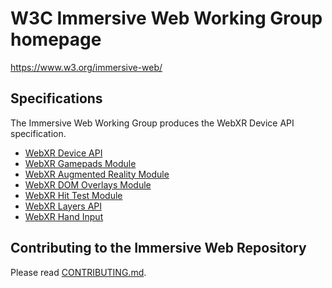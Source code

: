 # W3C Immersive Web Working Group homepage

https://www.w3.org/immersive-web/

## Specifications

The Immersive Web Working Group produces the WebXR Device API specification.

* [WebXR Device API](https://immersive-web.github.io/webxr/)
* [WebXR Gamepads Module](https://github.com/immersive-web/webxr-gamepads-module)
* [WebXR Augmented Reality Module](https://github.com/immersive-web/webxr-ar-module)
* [WebXR DOM Overlays Module](https://github.com/immersive-web/dom-overlays)
* [WebXR Hit Test Module](https://github.com/immersive-web/hit-test)
* [WebXR Layers API](https://github.com/immersive-web/layers)
* [WebXR Hand Input](https://github.com/immersive-web/webxr-hand-input)

## Contributing to the Immersive Web Repository

Please read [CONTRIBUTING.md](CONTRIBUTING.md).
